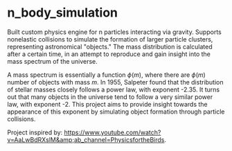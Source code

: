 # n_body_simulation
Built custom physics engine for n particles interacting via gravity. Supports nonelastic collisions to simulate the formation of larger particle clusters, representing astronomical "objects." The mass distribution is calculated after a certain time, in an attempt to reproduce and gain insight into the mass spectrum of the universe.

A mass spectrum is essentially a function $\phi(m)$, where there are $\phi(m)$ number of objects with mass $m$. In 1955, Salpeter found that the distribution of stellar masses closely follows a power law, with exponent -2.35. It turns out that many objects in the universe tend to follow a very similar power law, with exponent -2. This project aims to provide insight towards the appearance of this exponent by simulating object formation through particle collisions.  

Project inspired by: https://www.youtube.com/watch?v=AaLwBdRXslM&amp;ab_channel=PhysicsfortheBirds.
